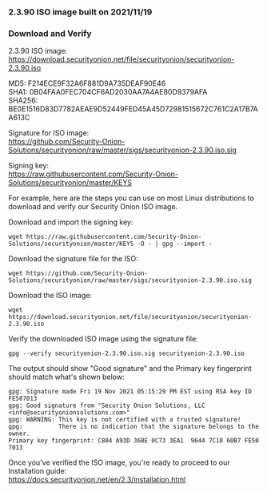 ### 2.3.90 ISO image built on 2021/11/19



### Download and Verify

2.3.90 ISO image:  
https://download.securityonion.net/file/securityonion/securityonion-2.3.90.iso

MD5: F214ECE9F32A6F881D9A735DEAF90E46  
SHA1: 0B04FAA0FEC704CF6AD2030AA7A4AE80D9379AFA  
SHA256: BE0E1516D83D7782AEAE9D52449FED45A45D72981515672C761C2A17B7AA613C 

Signature for ISO image:  
https://github.com/Security-Onion-Solutions/securityonion/raw/master/sigs/securityonion-2.3.90.iso.sig

Signing key:  
https://raw.githubusercontent.com/Security-Onion-Solutions/securityonion/master/KEYS  

For example, here are the steps you can use on most Linux distributions to download and verify our Security Onion ISO image.

Download and import the signing key:  
```
wget https://raw.githubusercontent.com/Security-Onion-Solutions/securityonion/master/KEYS -O - | gpg --import -  
```

Download the signature file for the ISO:  
```
wget https://github.com/Security-Onion-Solutions/securityonion/raw/master/sigs/securityonion-2.3.90.iso.sig
```

Download the ISO image:  
```
wget https://download.securityonion.net/file/securityonion/securityonion-2.3.90.iso
```

Verify the downloaded ISO image using the signature file:  
```
gpg --verify securityonion-2.3.90.iso.sig securityonion-2.3.90.iso
```

The output should show "Good signature" and the Primary key fingerprint should match what's shown below:
```
gpg: Signature made Fri 19 Nov 2021 05:15:29 PM EST using RSA key ID FE507013
gpg: Good signature from "Security Onion Solutions, LLC <info@securityonionsolutions.com>"
gpg: WARNING: This key is not certified with a trusted signature!
gpg:          There is no indication that the signature belongs to the owner.
Primary key fingerprint: C804 A93D 36BE 0C73 3EA1  9644 7C10 60B7 FE50 7013
```

Once you've verified the ISO image, you're ready to proceed to our Installation guide:  
https://docs.securityonion.net/en/2.3/installation.html
